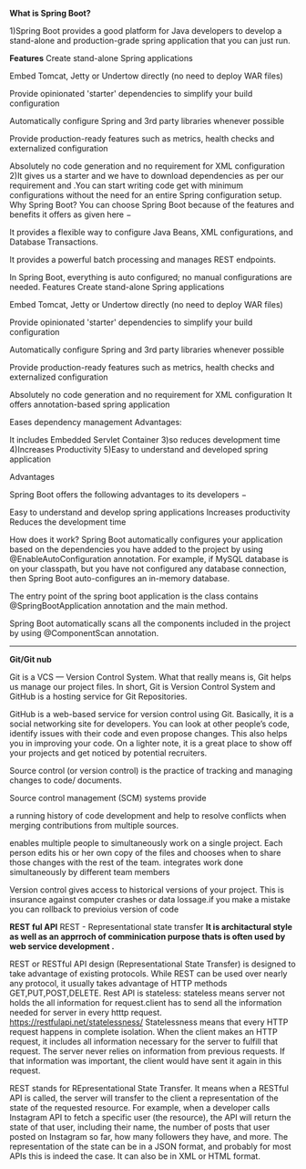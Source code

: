 **What is Spring Boot?**

1)Spring Boot provides a good platform for Java developers to develop a stand-alone and production-grade spring application that you can just run.


**Features**
Create stand-alone Spring applications

Embed Tomcat, Jetty or Undertow directly (no need to deploy WAR files)

Provide opinionated 'starter' dependencies to simplify your build configuration

Automatically configure Spring and 3rd party libraries whenever possible

Provide production-ready features such as metrics, health checks and externalized configuration

Absolutely no code generation and no requirement for XML configuration
2)It gives us a starter and we have to download dependencies as per our requirement and  .You can start writing code  get with minimum configurations without the need for an entire Spring configuration setup. 
Why Spring Boot?
You can choose Spring Boot because of the features and benefits it offers as given here −

It provides a flexible way to configure Java Beans, XML configurations, and Database Transactions.

It provides a powerful batch processing and manages REST endpoints.

In Spring Boot, everything is auto configured; no manual configurations are needed.
Features
Create stand-alone Spring applications

Embed Tomcat, Jetty or Undertow directly (no need to deploy WAR files)

Provide opinionated 'starter' dependencies to simplify your build configuration

Automatically configure Spring and 3rd party libraries whenever possible

Provide production-ready features such as metrics, health checks and externalized configuration

Absolutely no code generation and no requirement for XML configuration
It offers annotation-based spring application

Eases dependency management
Advantages:

It includes Embedded Servlet Container
3)so reduces development time
4)Increases Productivity
5)Easy to understand and developed spring application


Advantages

Spring Boot offers the following advantages to its developers −

Easy to understand and develop spring applications
Increases productivity
Reduces the development time




How does it work?
Spring Boot automatically configures your application based on the dependencies you have added to the project by using @EnableAutoConfiguration annotation. For example, if MySQL database is on your classpath, but you have not configured any database connection, then Spring Boot auto-configures an in-memory database.

The entry point of the spring boot application is the class contains @SpringBootApplication annotation and the main method.

Spring Boot automatically scans all the components included in the project by using @ComponentScan annotation.

********************************************************************************************
**Git/Git nub**

Git is a VCS — Version Control System. What that really means is, Git helps us manage our project files.
In short, Git is Version Control System and GitHub is a hosting service for Git Repositories.

GitHub is a web-based service for version control using Git. Basically, it is a social networking site for developers. 
You can look at other people’s code, identify issues with their code and even propose changes. 
This also helps you in improving your code. On a lighter note, 
it is a great place to show off your projects and get noticed by potential recruiters.


Source control (or version control) is the practice of tracking and managing
changes to code/ documents.

Source control management (SCM) systems provide

a running history of code development and help to resolve conflicts when merging
contributions from multiple sources.

enables multiple people to simultaneously work on a single project. Each person
edits his or her own copy of the files and chooses when to share those changes with
the rest of the team. integrates work done simultaneously by different team
members

Version control gives access to historical versions of your project. This is insurance
against computer crashes or data lossage.if you make a mistake you can rollback to previoius version of code

**REST ful API**
REST - Representational state transfer
**It is architactural style as well as an apprroch of comminication purpose thats is often used by web service development .**


REST or RESTful API design (Representational State Transfer) is designed to take advantage of existing protocols. While REST can be used over nearly any protocol, 
it usually takes advantage of HTTP methods GET,PUT,POST,DELETE.
Rest API is stateless:
stateless means server not holds the all information for request.client has to send all the information needed for server in every htttp request.
https://restfulapi.net/statelessness/
Statelessness means that every HTTP request happens in complete isolation. When the client makes an HTTP request, it includes all information necessary for the server to fulfill that request. The server never relies on information from previous requests. If that information was important, the client would have sent it again in this request.


REST stands for REpresentational State Transfer.
It means when a RESTful API is called, the server will transfer to the client a representation of the state of the requested resource.
For example, when a developer calls Instagram API to fetch a specific user (the resource), the API will return the state of that user, including their name, the number of posts that user posted on Instagram so far, how many followers they have, and more.
The representation of the state can be in a JSON format, and probably for most APIs this is indeed the case. It can also be in XML or HTML format.
